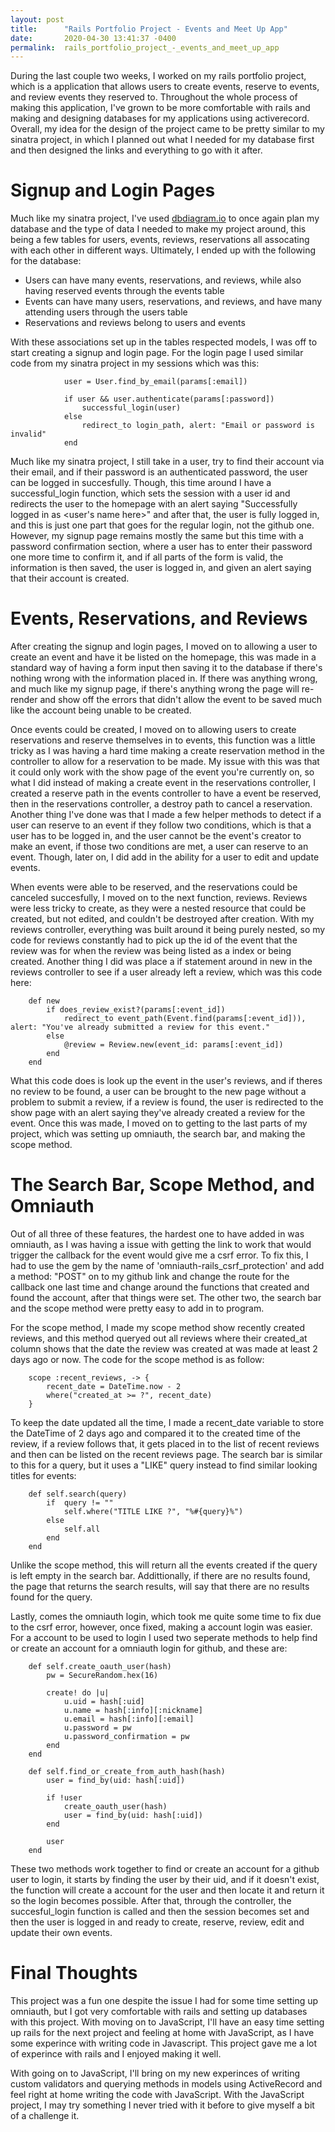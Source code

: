 ```yaml
---
layout: post
title:      "Rails Portfolio Project - Events and Meet Up App"
date:       2020-04-30 13:41:37 -0400
permalink:  rails_portfolio_project_-_events_and_meet_up_app
---
```



During the last couple two weeks, I worked on my rails portfolio project, which is a application that allows users to create events, reserve to events, and review events they reserved to. Throughout the whole process of making this application, I've grown to be more comfortable with rails and making and designing databases for my applications using activerecord. Overall, my idea for the design of the project came to be pretty similar to my sinatra project, in which I planned out what I needed for my database first and then designed the links and everything to go with it after.

# Signup and Login Pages
Much like my sinatra project, I've used [dbdiagram.io](https://dbdiagram.io/home) to once again plan my database and the type of data I needed to make my project around, this being a few tables for users, events, reviews, reservations all assocating with each other in different ways. Ultimately, I ended up with the following for the database:

* Users can have many events, reservations, and reviews, while also having reserved events through the events table
* Events can have many users, reservations, and reviews, and have many attending users through the users table
* Reservations and reviews belong to users and events

With these associations set up in the tables respected models, I was off to start creating a signup and login page. For the login page I used similar code from my sinatra project in my sessions which was this:

```
            user = User.find_by_email(params[:email])
            
            if user && user.authenticate(params[:password])
                successful_login(user)
            else 
                redirect_to login_path, alert: "Email or password is invalid"
            end 
```

Much like my sinatra project, I still take in a user, try to find their account via their email, and if their password is an authenticated password, the user can be logged in succesfully. Though, this time around I have a  successful_login function, which sets the session with a user id and redirects the user to the homepage with an alert saying "Successfully logged in as <user's name here>" and after that, the user is fully logged in, and this is just one part that goes for the regular login, not the github one. However, my signup page remains mostly the same but this time with a password confirmation section, where a user has to enter their password one more time to confirm it, and if all parts of the form is valid, the information is then saved, the user is logged in, and given an alert saying that their account is created. 
# Events, Reservations, and Reviews

After creating the signup and login pages, I moved on to allowing a user to create an event and have it be listed on the homepage, this was made in a standard way of having a form input then saving it to the database if there's nothing wrong with the information placed in. If there was anything wrong, and much like my signup page, if there's anything wrong the page will re-render and show off the errors that didn't allow the event to be saved much like the account being unable to be created.

Once events could be created, I moved on to allowing users to create reservations and reserve themselves in to events, this function was a little tricky as I was having a hard time making a create reservation method in the controller to allow for a reservation to be made. My issue with this was that it could only work with the show page of the event you're currently on, so what I did instead of making a create event in the reservations controller, I created a reserve path in the events controller to have a event be reserved, then in the reservations controller, a destroy path to cancel a reservation. Another thing I've done was that I made a few helper methods to detect if a user can reserve to an event if they follow two conditions, which is that a user has to be logged in, and the user cannot be the event's creator to make an event, if those two conditions are met, a user can reserve to an event. Though, later on, I did add in the ability for a user to edit and update events.

When events were able to be reserved, and the reservations could be canceled succesfully, I moved on to the next function, reviews. Reviews were less tricky to create, as they were a nested resource that could be created, but not edited, and couldn't be destroyed after creation. With my reviews controller, everything was built around it being purely nested, so my code for reviews constantly had to pick up the id of the event that the review was for when the review was being listed as a index or being created. Another thing I did was place a if statement around in new in the reviews controller to see if a user already left a review, which was this code here:

```
    def new
        if does_review_exist?(params[:event_id])
            redirect_to event_path(Event.find(params[:event_id])), alert: "You've already submitted a review for this event."
        else 
            @review = Review.new(event_id: params[:event_id])
        end 
    end
```

What this code does is look up the event in the user's reviews, and if theres no review to be found, a user can be brought to the new page without a problem to submit a review, if a review is found, the user is redirected to the show page with an alert saying they've already created a review for the event. Once this was made, I moved on to getting to the last parts of my project, which was setting up omniauth, the search bar, and making the scope method.

# The Search Bar, Scope Method, and Omniauth
Out of all three of these features, the hardest one to have added in was omniauth, as I was having a issue with getting the link to work that would trigger the callback for the event would give me a csrf error. To fix this,   I had to use the gem by the name of 'omniauth-rails_csrf_protection' and add a method: "POST" on to my github link and change the route for the callback one last time and change around the functions that created and found the account, after that things were set. The other two, the search bar and the scope method were pretty easy to add in to program.

For the scope method, I made my scope method show recently created reviews, and this method queryed out all reviews where their created_at column shows that the date the review was created at was made at least 2 days ago or now. The code for the scope method is as follow:

```
    scope :recent_reviews, -> {
        recent_date = DateTime.now - 2
        where("created_at >= ?", recent_date)
    }
```

To keep the date updated all the time, I made a recent_date variable to store the DateTime of 2 days ago and compared it to the created time of the review, if a review follows that, it gets placed in to the list of recent reviews and then can be listed on the recent reviews page. The search bar is similar to this for a query, but it uses a "LIKE" query instead to find similar looking titles for events:

```
    def self.search(query)
        if  query != ""
            self.where("TITLE LIKE ?", "%#{query}%")
        else 
            self.all
        end 
    end
```

Unlike the scope method, this will return all the events created if the query is left empty in the search bar. Addittionally, if there are no results found, the page that returns the search results, will say that there are no results found for the query.

Lastly, comes the omniauth login, which took me quite some time to fix due to the csrf error, however, once fixed, making a account login was easier. For a account to be used to login I used two seperate methods to help find or create an account for a omniauth login for github, and these are:

```
    def self.create_oauth_user(hash)
        pw = SecureRandom.hex(16)
        
        create! do |u|
            u.uid = hash[:uid]
            u.name = hash[:info][:nickname]
            u.email = hash[:info][:email]
            u.password = pw 
            u.password_confirmation = pw
        end 
    end 

    def self.find_or_create_from_auth_hash(hash)
        user = find_by(uid: hash[:uid])

        if !user 
            create_oauth_user(hash)
            user = find_by(uid: hash[:uid])
        end 

        user
    end 
```

These two methods work together to find or create an account for a github user to login, it starts by finding the user by their uid, and if it doesn't exist, the function will create a account for the user and then locate it and return it so the login becomes possible. After that, through the controller, the succesful_login function is called and then the session becomes set and then the user is logged in and ready to create, reserve, review, edit and update their own events.

# Final Thoughts
This project was a fun one despite the issue I had for some time setting up omniauth, but I got very comfortable with rails and setting up databases with this project. With moving on to JavaScript, I'll have an easy time setting up rails for the next project and feeling at home with JavaScript, as I have some experince with writing code in Javascript. This project gave me a lot of experince with rails and I enjoyed making it well.

With going on to JavaScript, I'll bring on my new experinces of writing custom validators and querying methods in models using ActiveRecord and feel right at home writing the code with JavaScript. With the JavaScript project, I may try something I never tried with it before to give myself a bit of a challenge it.




